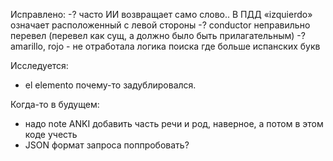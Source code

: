 Исправлено:
-? часто ИИ возвращает само слово.. В ПДД «izquierdo» означает расположенный с левой стороны
-? conductor неправильно перевел (перевел как сущ, а должно было быть прилагательным)
-? amarillo, rojo - не отработала логика поиска где больше испанских букв

Исследуется:
- el elemento почему-то задублировался. 

Когда-то в будущем:
- надо note ANKI добавить часть речи и род, наверное, а потом в этом коде учесть
- JSON формат запроса поппробовать?